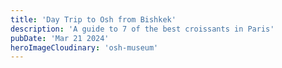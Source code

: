 ```yaml
---
title: 'Day Trip to Osh from Bishkek'
description: 'A guide to 7 of the best croissants in Paris'
pubDate: 'Mar 21 2024'
heroImageCloudinary: 'osh-museum'
---
```

